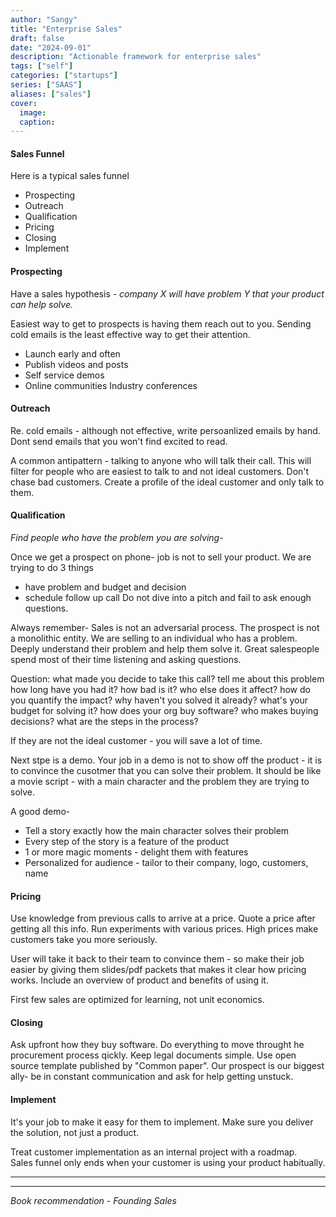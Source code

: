 ```yaml
---
author: "Sangy"
title: "Enterprise Sales"
draft: false
date: "2024-09-01"
description: "Actionable framework for enterprise sales"
tags: ["self"]
categories: ["startups"]
series: ["SAAS"]
aliases: ["sales"]
cover:
  image: 
  caption:
---
```


#### Sales Funnel
Here is a typical sales funnel

- Prospecting
- Outreach
- Qualification
- Pricing
- Closing
- Implement


#### Prospecting
Have a sales hypothesis - _company X will have problem Y that your product can help solve._

Easiest way to get to prospects is having them reach out to you.  Sending cold emails is the least effective way to get their attention.
- Launch early and often
- Publish videos and posts
- Self service demos
- Online communities
Industry conferences

#### Outreach
Re. cold emails - although not effective, write persoanlized emails by hand. Dont send emails that you won't find excited to read. 

A common antipattern - talking to anyone who will talk their call. This will filter for people who are easiest to talk to and not ideal customers. Don't chase bad customers. Create a profile of the ideal customer and only talk to them. 

#### Qualification
_Find people who have the problem you are solving-_

Once we get a prospect on phone- job is not to sell your product. We are trying to do 3 things
- have problem and budget and decision
- schedule follow up call
Do not dive into a pitch and fail to ask enough questions.

Always remember- Sales is not an adversarial process. The prospect is not a monolithic entity. We are selling to an individual who has a problem. Deeply understand their problem and help them solve it. 
Great salespeople spend most of their time listening and asking questions.

Question:
what made you decide to take this call?
tell me about this problem
how long have you had it?
how bad is it?
who else does it affect?
how do you quantify the impact?
why haven't you solved it already?
what's your budget for solving it?
how does your org buy software?
who makes buying decisions?
what are the steps in the process?

If they are not the ideal customer - you will save a lot of time.

Next stpe is a demo.
Your job in a demo is not to show off the product - it is to convince the cusotmer that you can solve their problem. 
It should be like a movie script - with a main character and the problem they are trying to solve.

A good demo- 
- Tell a story exactly how the main character solves their problem
- Every step of the story is a feature of the product 
- 1 or more magic moments - delight them with features
- Personalized for audience - tailor to their company, logo, customers, name


#### Pricing
Use knowledge from previous calls to arrive at a price. Quote a price after getting all this info. Run experiments with various prices.
High prices make customers take you more seriously. 

User will take it back to their team to convince them - so make their job easier by giving them slides/pdf packets that makes it clear how pricing works. Include an overview of product and benefits of using it.

First few sales are optimized for learning, not unit economics.

#### Closing
Ask upfront how they buy software. Do everything to move throught he procurement process qickly.
Keep legal documents simple. Use open source template published by "Common paper". 
Our prospect is our biggest ally- be in constant communication and ask for help getting unstuck.

#### Implement
It's your job to make it easy for them to implement. Make sure you deliver the solution, not just a product. 

Treat customer implementation as an internal project with a roadmap.  
Sales funnel only ends when your customer is using your product habitually. 

---
---
_Book recommendation - Founding Sales_